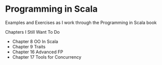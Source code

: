 # Programming in Scala
 
Examples and Exercises as I work through the Programming in Scala book

Chapters I Still Want To Do

- Chapter 8 OO In Scala
- Chapter 9 Traits
- Chapter 16 Advanced FP
- Chapter 17 Tools for Concurrency
